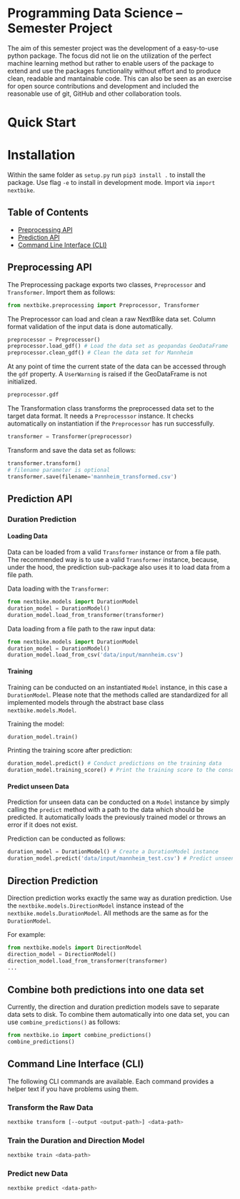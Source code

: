# Programming Data Science – Semester Project
The aim of this semester project was the development of a easy-to-use python package. The focus did not lie on the utilization of the perfect machine learning method but rather to enable users of the package to extend and use the packages functionality without effort and to produce clean, readable and mantainable code. This can also be seen as an exercise for open source contributions and development and included the reasonable use of git, GitHub and other collaboration tools.


# Quick Start

# Installation 
Within the same folder as ```setup.py``` run ```pip3 install .``` to install the package. Use flag ```-e``` to install in development mode. Import via ```import nextbike```. 

## Table of Contents
* [Preprocessing API](#preprocessing-api)
* [Prediction API](#prediction-api)
* [Command Line Interface (CLI)](#command-line-interface-cli)

## Preprocessing API
The Preprocessing package exports two classes, `Preprocessor` and `Transformer`. Import them as follows:
```python
from nextbike.preprocessing import Preprocessor, Transformer
```
The Preprocessor can load and clean a raw NextBike data set. Column format validation of the input data is done automatically.
```python
preprocessor = Preprocessor()
preprocessor.load_gdf() # Load the data set as geopandas GeoDataFrame
preprocessor.clean_gdf() # Clean the data set for Mannheim
```
At any point of time the current state of the data can be accessed through the `gdf` property. A `UserWarning` is raised
if the GeoDataFrame is not initialized.
```python
preprocessor.gdf
```

The Transformation class transforms the preprocessed data set to the target data format. It needs a `Preprocesssor`
instance. It checks automatically on instantiation if the `Preprocessor` has run successfully.
```python
transformer = Transformer(preprocessor)
```

Transform and save the data set as follows:
```python
transformer.transform()
# filename parameter is optional
transformer.save(filename='mannheim_transformed.csv')
```

## Prediction API

### Duration Prediction

#### Loading Data
Data can be loaded from a valid `Transformer` instance or from a file path. The recommended way is to use a valid `Transformer` instance, because, under the hood, the prediction sub-package also uses it to load data from a file path.

Data loading with the `Transformer`:
```python
from nextbike.models import DurationModel
duration_model = DurationModel()
duration_model.load_from_transformer(transformer)
```

Data loading from a file path to the raw input data:
```python
from nextbike.models import DurationModel
duration_model = DurationModel()
duration_model.load_from_csv('data/input/mannheim.csv')
```

#### Training
Training can be conducted on an instantiated `Model` instance, in this case a `DurationModel`. Please note that the methods called are standardized for all implemented models through the abstract base class `nextbike.models.Model`.

Training the model:
```python
duration_model.train()
```

Printing the training score after prediction:
```python
duration_model.predict() # Conduct predictions on the training data
duration_model.training_score() # Print the training score to the console
```

#### Predict unseen Data
Prediction for unseen data can be conducted on a `Model` instance by simply calling the `predict` method with a path to the data which should be predicted. It automatically loads the previously trained model or throws an error if it does not exist.

Prediction can be conducted as follows:
```python
duration_model = DurationModel() # Create a DurationModel instance
duration_model.predict('data/input/mannheim_test.csv') # Predict unseen data with the previously trained model
```

## Direction Prediction
Direction prediction works exactly the same way as duration prediction. Use the `nextbike.models.DirectionModel` instance instead of the `nextbike.models.DurationModel`. All methods are the same as for the `DurationModel`.

For example:
```python
from nextbike.models import DirectionModel
direction_model = DirectionModel()
direction_model.load_from_transformer(transformer)
...
```

## Combine both predictions into one data set
Currently, the direction and duration prediction models save to separate data sets to disk. To combine them automatically into one data set, you can use `combine_predictions()` as follows:
```python
from nextbike.io import combine_predictions()
combine_predictions()
```

## Command Line Interface (CLI)
The following CLI commands are available. Each command provides a helper text if you have problems using them.

### Transform the Raw Data
```bash
nextbike transform [--output <output-path>] <data-path>
```
### Train the Duration and Direction Model
```bash
nextbike train <data-path>
```
### Predict new Data
```bash
nextbike predict <data-path>
```
